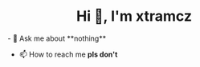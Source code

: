 <h1 align="center">Hi 👋, I'm xtramcz</h1>
- 💬 Ask me about **nothing**

- 📫 How to reach me **pls don't**
